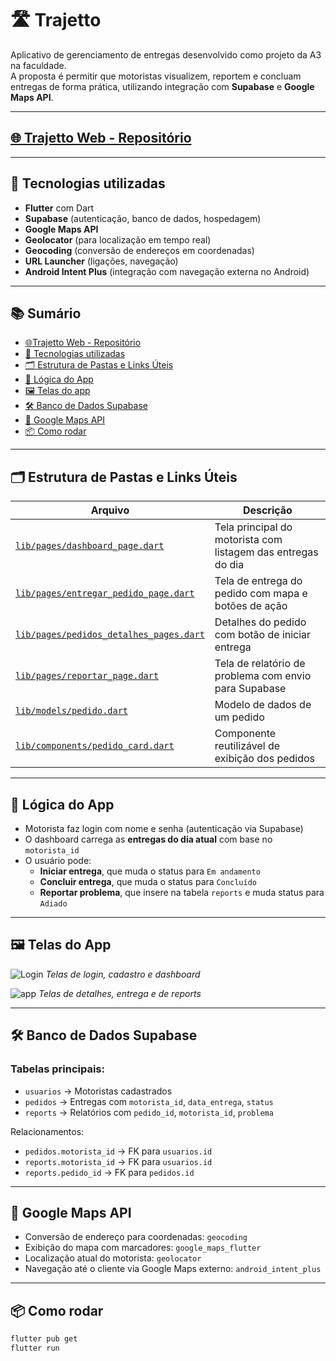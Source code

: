 # 🛣️ Trajetto

Aplicativo de gerenciamento de entregas desenvolvido como projeto da A3 na faculdade.  
A proposta é permitir que motoristas visualizem, reportem e concluam entregas de forma prática, utilizando integração com **Supabase** e **Google Maps API**.

---

## [🌐 Trajetto Web - Repositório](https://github.com/WislerC/atividade3)

---

## 🧩 Tecnologias utilizadas

- **Flutter** com Dart
- **Supabase** (autenticação, banco de dados, hospedagem)
- **Google Maps API**
- **Geolocator** (para localização em tempo real)
- **Geocoding** (conversão de endereços em coordenadas)
- **URL Launcher** (ligações, navegação)
- **Android Intent Plus** (integração com navegação externa no Android)

---

## 📚 Sumário

- [🌐Trajetto Web - Repositório](#-trajetto-web---repositório)
- [🧩 Tecnologias utilizadas](#-tecnologias-utilizadas)
- [🗂️ Estrutura de Pastas e Links Úteis](#%EF%B8%8F-estrutura-de-pastas-e-links-úteis)
- [🧠 Lógica do App](#-lógica-do-app)
- [🖼️ Telas do app](#%EF%B8%8F-telas-do-app)
- [🛠️ Banco de Dados Supabase](#%EF%B8%8F-banco-de-dados-supabase)
- [📍 Google Maps API](#-google-maps-api)
- [📦 Como rodar](#-como-rodar)

---

## 🗂️ Estrutura de Pastas e Links Úteis

| Arquivo | Descrição |
|--------|----------|
| [`lib/pages/dashboard_page.dart`](https://github.com/brayan-duwe/trajetto-a3/blob/main/lib/pages/dashboard_page.dart) | Tela principal do motorista com listagem das entregas do dia |
| [`lib/pages/entregar_pedido_page.dart`](https://github.com/brayan-duwe/trajetto-a3/blob/main/lib/pages/entregar_pedido_page.dart) | Tela de entrega do pedido com mapa e botões de ação |
| [`lib/pages/pedidos_detalhes_pages.dart`](https://github.com/brayan-duwe/trajetto-a3/blob/main/lib/pages/pedidos_detalhes_pages.dart) | Detalhes do pedido com botão de iniciar entrega |
| [`lib/pages/reportar_page.dart`](https://github.com/brayan-duwe/trajetto-a3/blob/main/lib/pages/reportar_page.dart) | Tela de relatório de problema com envio para Supabase |
| [`lib/models/pedido.dart`](https://github.com/brayan-duwe/trajetto-a3/blob/main/lib/models/pedido.dart) | Modelo de dados de um pedido |
| [`lib/components/pedido_card.dart`](https://github.com/brayan-duwe/trajetto-a3/blob/main/lib/components/pedido_card.dart) | Componente reutilizável de exibição dos pedidos |

---

## 🧠 Lógica do App

- Motorista faz login com nome e senha (autenticação via Supabase)
- O dashboard carrega as **entregas do dia atual** com base no `motorista_id`
- O usuário pode:
  - **Iniciar entrega**, que muda o status para `Em andamento`
  - **Concluir entrega**, que muda o status para `Concluído`
  - **Reportar problema**, que insere na tabela `reports` e muda status para `Adiado`

---

## 🖼️ Telas do App

![Login](https://github.com/user-attachments/assets/438769ee-5152-4fb3-89e0-b134275f8ba5)
*Telas de login, cadastro e dashboard*

![app](https://github.com/user-attachments/assets/b7795a12-6a74-4072-b7c0-500e73a6d907)
*Telas de detalhes, entrega e de reports*

---

## 🛠️ Banco de Dados Supabase

### Tabelas principais:

- `usuarios` → Motoristas cadastrados
- `pedidos` → Entregas com `motorista_id`, `data_entrega`, `status`
- `reports` → Relatórios com `pedido_id`, `motorista_id`, `problema`

Relacionamentos:
- `pedidos.motorista_id` → FK para `usuarios.id`
- `reports.motorista_id` → FK para `usuarios.id`
- `reports.pedido_id` → FK para `pedidos.id`

---

## 📍 Google Maps API

- Conversão de endereço para coordenadas: `geocoding`
- Exibição do mapa com marcadores: `google_maps_flutter`
- Localização atual do motorista: `geolocator`
- Navegação até o cliente via Google Maps externo: `android_intent_plus`

---

## 📦 Como rodar

```bash
flutter pub get
flutter run
